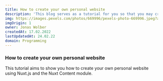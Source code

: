 ```yaml
---
title: How to create your own personal website
description: 'This blog serves as a tutorial for you so that you may create your own personal website.'
img: https://images.pexels.com/photos/669996/pexels-photo-669996.jpeg?auto=compress&cs=tinysrgb&dpr=2&h=750&w=1260
imgOrigin: 1
owner: Jonas Wolber
createdAt: 17.02.2022
lastUpdatedAt: 24.02.22
domain: Programming
---
```


### How to create your own personal website

This tutorial aims to show you how to create your own personal website using Nuxt.js and the Nuxt Content module. 
